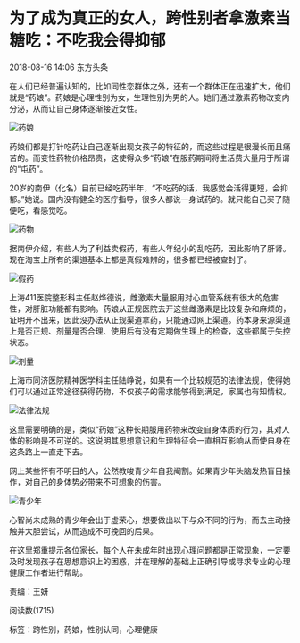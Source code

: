 # 为了成为真正的女人，跨性别者拿激素当糖吃：不吃我会得抑郁

2018-08-16 14:06 东方头条

在人们已经普遍认知的，比如同性恋群体之外，还有一个群体正在迅速扩大，他们就是“药娘”。药娘是心理性别为女，生理性别为男的人。她们通过激素药物改变内分泌，从而让自己身体逐渐接近女性。

![药娘](https://himg2.huanqiucdn.cn/attachment2010/2018/0816/20180816020602598.png)

药娘们都是打针吃药让自己逐渐出现女孩子的特征的，而这些过程是很漫长而且痛苦的。而变性药物价格昂贵，这使得众多“药娘”在服药期间将生活费大量用于所谓的“屯药”。

20岁的南伊（化名）目前已经吃药半年，“不吃药的话，我感觉会活得更短，会抑郁。”她说。国内没有健全的医疗指导，很多人都说一身试药的。就只能自己买了随便吃，看感觉吃。

![药物](https://himg2.huanqiucdn.cn/attachment2010/2018/0816/20180816020602594.png)

据南伊介绍，有些人为了利益卖假药，有些人年纪小的乱吃药，因此影响了肝肾。现在淘宝上所有的渠道基本上都是真假难辨的，很多都已经被查封了。

![假药](https://himg2.huanqiucdn.cn/attachment2010/2018/0816/20180816020602738.png)

上海411医院整形科主任赵烨德说，雌激素大量服用对心血管系统有很大的危害性，对肝脏功能都有影响。药娘从正规医院去开这些雌激素是比较复杂和麻烦的，证明开不出来，因此没办法从正规渠道拿药，只能通过网上渠道。药本身来源渠道上是否正规、剂量是否合理、使用后有没有定期做生理上的检查，这些都属于失控状态。

![剂量](https://himg2.huanqiucdn.cn/attachment2010/2018/0816/20180816020602704.png)

上海市同济医院精神医学科主任陆峥说，如果有一个比较规范的法律法规，使得她们可以通过正常途径获得药物，不仅孩子的需求能够得到满足，家属也有知情权。

![法律法规](https://himg2.huanqiucdn.cn/attachment2010/2018/0816/20180816020603914.png)

这里需要明确的是，类似“药娘”这种长期服用药物来改变自身体质的行为，其对人体的影响是不可逆的。这说明其思想意识和生理特征会一直相互影响从而使自身在这条路上一直走下去。

网上某些怀有不明目的人，公然教唆青少年自我阉割。如果青少年头脑发热盲目操作，对自己的身体势必带来不可想象的伤害。

![青少年](https://himg2.huanqiucdn.cn/attachment2010/2018/0816/20180816020604626.png)

心智尚未成熟的青少年会出于虚荣心，想要做出以下与众不同的行为，而去主动接触并大胆尝试，从而造成不可挽回的后果。

在这里郑重提示各位家长，每个人在未成年时出现心理问题都是正常现象，一定要及时发现孩子在思想意识上的困惑，并在理解的基础上正确引导或寻求专业的心理健康工作者进行帮助。

责编：王妍

阅读数(1715)

标签：跨性别，药娘，性别认同，心理健康